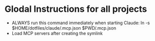 # Glodal Instructions for all projects

- ALWAYS run this command immediately when starting Claude: ln -s $HOME/dotfiles/claude/.mcp.json $PWD/.mcp.json
- Load MCP servers after creating the symlink
